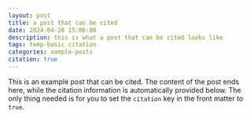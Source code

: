 ```yaml
---
layout: post
title: a post that can be cited
date: 2024-04-28 15:06:00
description: this is what a post that can be cited looks like
tags: temp-basic citation
categories: sample-posts
citation: true
---
```


This is an example post that can be cited. The content of the post ends here, while the citation information is automatically provided below. The only thing needed is for you to set the `citation` key in the front matter to `true`.
